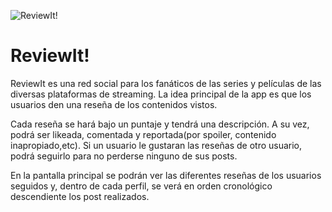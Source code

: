 
![ReviewIt!](https://user-images.githubusercontent.com/31372437/114324969-c529f300-9b03-11eb-9f39-6ae7a367ea5e.jpg)

# ReviewIt!

ReviewIt es una red social para los fanáticos de las series y películas de las diversas plataformas de streaming. La idea principal de la app es que los usuarios den una reseña de los contenidos vistos. 

Cada reseña se hará bajo un puntaje y tendrá una descripción. A su vez, podrá ser likeada, comentada y reportada(por spoiler, contenido inapropiado,etc). Si un usuario le gustaran las reseñas de otro usuario, podrá seguirlo para no perderse ninguno de sus posts.

En la pantalla principal se podrán ver las diferentes reseñas de los usuarios seguidos y, dentro de cada perfil, se verá en orden cronológico descendiente los post realizados.
